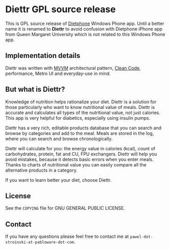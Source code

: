 Diettr GPL source release
============================
This is GPL source release of [Dietphone](http://windowsphone.com/s?appid=e70d0fa0-67c1-4674-b27f-849ff5832f47) Windows Phone app. Until a better name it is renamed to **Diettr** to avoid confusion with Dietphone iPhone app from Queen Margaret University which is not related to this Windows Phone app.

Implementation details
----------------------
Diettr was written with [MVVM](http://en.wikipedia.org/wiki/Model_View_ViewModel) architectural pattern, [Clean Code](http://www.amazon.com/Clean-Code-Handbook-Software-Craftsmanship/dp/0132350882), performance, Metro UI and everyday-use in mind.

But what is Diettr?
----------------------
Knowledge of nutrition helps rationalize your diet. Diettr is a solution for those particularly who want to know nutritional value of meals. Diettr is accurate and calculates all types of the nutritional value, not just calories. This app is very helpful for diabetics, especially using insulin pumps.

Diettr has a very rich, editable products database that you can search and browse by categories and add to the meal. Meals are stored in the log, where you can search and browse chronologically.

Diettr will calculate for you: the energy value in calories (kcal), count of carbohydrates, protein, fat and CU, FPU exchangers. Diettr will help you avoid mistakes, because it detects basic errors when you enter meals. Thanks to charts of nutritional value you can easily compare all the alternative products in a category.

If you want to learn better your diet, choose Diettr.

License
-------
See the `COPYING` file for GNU GENERAL PUBLIC LICENSE.

Contact
-------
If you have any questions please feel free to contact me at `pawel-dot-stroinski-at-pabloware-dot-com`.